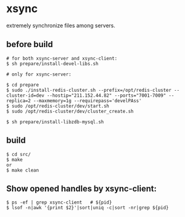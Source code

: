 # xsync
extremely synchronize files among servers.

## before build

```
# for both xsync-server and xsync-client:
$ sh prepare/install-devel-libs.sh

# only for xsync-server:

$ cd prepare
$ sudo ./install-redis-cluster.sh --prefix=/opt/redis-cluster --cluster-id=dev --hostip="211.152.44.82" --ports="7001-7009" --replica=2 --maxmemory=1g --requirepass='develPAss'
$ sudo /opt/redis-cluster/dev/start.sh
$ sudo /opt/redis-cluster/dev/cluster_create.sh

$ sh prepare/install-libzdb-mysql.sh

```

## build

```
$ cd src/
$ make
or
$ make clean
```


## Show opened handles by xsync-client:

```
$ ps -ef | grep xsync-client   # ${pid}
$ lsof -n|awk '{print $2}'|sort|uniq -c|sort -nr|grep ${pid}
```
